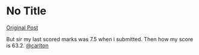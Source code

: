 # No Title

[Original Post](https://discourse.onlinedegree.iitm.ac.in/t/166816/63)

<p>But sir my last scored marks was 7.5 when i submitted. Then how my score is 63.2. <a class="mention" href="/u/carlton">@carlton</a></p>